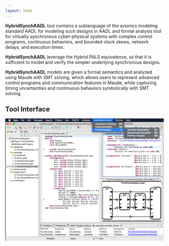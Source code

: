 ```yaml
---
layout: home
---
```

<p>
 <b>HybridSynchAADL</b> tool contains a sublanguage of the avionics modeling standard AADL for modeling such designs in AADL and formal analysis tool for virtually synchronous cyber-physical systems with complex control programs, continuous behaviors, and bounded clock skews, network delays, and execution times.
</p>
<p>
 <b>HybridSynchAADL</b> leverage the Hybrid PALS equivalence, so that it is sufficient to model and verify the simpler underlying synchronous designs. 
</p>
<p>
 <b>HybridSynchAADL</b> models are given a formal semantics and analyzed using Maude with SMT solving, which allows users to represent advanced control programs and communication features in Maude, while capturing timing uncertainties and continuous behaviors symbolically with SMT solving. 
</p>


## Tool Interface
![tool_interface](assets/img/tool_interface2.png?raw=true)
